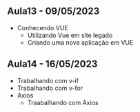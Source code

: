 ## Aula13 - 09/05/2023
- Conhecendo VUE
    - Utilizando Vue em site legado
    - Criando uma nova aplicação em VUE

## Aula14 - 16/05/2023
- Trabalhando com v-if
- Trabalhando com v-for
- Axios
    - Traabalhando com Axios


